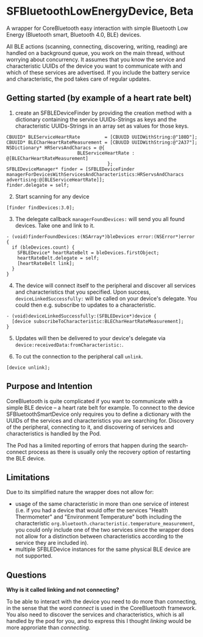 # SFBluetoothLowEnergyDevice, Beta
A wrapper for CoreBluetooth easy interaction with simple Bluetooth Low Energy (Bluetooth smart, Bluetooth 4.0, BLE) devices.

 All BLE actions (scanning, connecting, discovering, writing, reading) are handled on a background queue, you work on the main thread, without worrying about concurrency.
It assumes that you know the service and characteristic UUIDs of the device you want to communicate with and which of these services are advertised. If you include the battery service and characteristic, the pod takes care of regular updates.

## Getting started (by example of a heart rate belt)
1. create an SFBLEDeviceFinder by providing the creation method with a dictionary containing the service UUIDs-Strings as keys and the characteristic UUIDs-Strings in an array set as values for those keys.

```objc
CBUUID* BLEServiceHeartRate         = [CBUUID UUIDWithString:@"180D"];
CBUUID* BLECharHeartRateMeasurement = [CBUUID UUIDWithString:@"2A37"];
NSDictionary* HRServsAndCharacs = @{
                          BLEServiceHeartRate :    @[BLECharHeartRateMeasurement]
                                     };
SFBLEDeviceManager* finder = [SFBLEDeviceFinder managerForDevicesWithServicesAndCharacteristics:HRServsAndCharacs advertising:@[BLEServiceHeartRate]];
finder.delegate = self;
```

2. Start scanning for any device

```objc
[finder findDevices:3.0];
```

3. The delegate callback `managerFoundDevices:` will send you all found devices. Take one and link to it.

```objc
- (void)finderFoundDevices:(NSArray*)bleDevices error:(NSError*)error {
  if (bleDevices.count) {
    SFBLEDevice* heartRateBelt = bleDevices.firstObject;
    heartRateBelt.delegate = self;
    [heartRateBelt link];
  }
}
```

4. The device will connect itself to the peripheral and discover all services and characteristics that you specified. Upon success, `deviceLinkedSuccessfully:` will be called on your device's delegate. You could then e.g. subscribe to updates to a characteristic.

```objc
- (void)deviceLinkedSuccessfully:(SFBLEDevice*)device {
  [device subscribeToCharacteristic:BLECharHeartRateMeasurement];
}
```

5. Updates will then be delivered to your device's delegate via `device:receivedData:fromCharacteristic:`.

6. To cut the connection to the peripheral call `unlink`.

```objc
[device unlink];
```


## Purpose and Intention
CoreBluetooth is quite complicated if you want to communicate with a simple BLE device – a heart rate belt for example. To connect to the device SFBluetoothSmartDevice only requires you to define a dictionary with the UUIDs of the services and characteristics you are searching for. Discovery of the peripheral, connecting to it, and discovering of services and characteristics is handled by the Pod.

The Pod has a limited reporting of errors that happen during the search-connect process as there is usually only the recovery option of restarting the BLE device.


## Limitations
Due to its simplified nature the wrapper does not allow for:
* usage of the same characteristic in more than one service of interest (i.e. if you had a device that would offer the services "Health Thermometer" and "Environment Temperature" both including the characteristic `org.bluetooth.characteristic.temperature_measurement`, you could only include one of the two services since the wrapper does not allow for a distinction between characteristics according to the service they are included in).
* multiple SFBLEDevice instances for the same physical BLE device are not supported.


## Questions
**Why is it called __linking__ and not connecting?**

To be able to interact with the device you need to do more than connecting, in the sense that the word _connect_ is used in the CoreBluetooth framework. You also need to discover the services and characteristics, which is all handled by the pod for you, and to express this I thought _linking_ would be more approriate than _connecting_.

